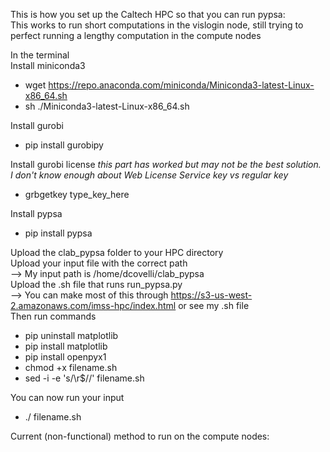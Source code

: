 This is how you set up the Caltech HPC so that you can run pypsa:  
This works to run short computations in the vislogin node, still trying to perfect running a lengthy computation in the compute nodes

In the terminal  
Install miniconda3  
* wget https://repo.anaconda.com/miniconda/Miniconda3-latest-Linux-x86_64.sh  
* sh ./Miniconda3-latest-Linux-x86_64.sh   

Install gurobi  
* pip install gurobipy  

Install gurobi license *this part has worked but may not be the best solution. I don't know enough about Web License Service key vs regular key*  
* grbgetkey type_key_here  

Install pypsa  
* pip install pypsa  

Upload the clab_pypsa folder to your HPC directory  
Upload your input file with the correct path  
--> My input path is /home/dcovelli/clab_pypsa  
Upload the .sh file that runs run_pypsa.py  
--> You can make most of this through https://s3-us-west-2.amazonaws.com/imss-hpc/index.html or see my .sh file  
Then run commands  
* pip uninstall matplotlib  
* pip install matplotlib  
* pip install openpyx1  
* chmod +x filename.sh  
* sed -i -e 's/\r$//' filename.sh  

You can now run your input  
* ./ filename.sh  


Current (non-functional) method to run on the compute nodes:  


